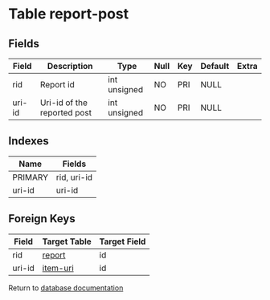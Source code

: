 Table report-post
===========



Fields
------

| Field  | Description                 | Type         | Null | Key | Default | Extra |
| ------ | --------------------------- | ------------ | ---- | --- | ------- | ----- |
| rid    | Report id                   | int unsigned | NO   | PRI | NULL    |       |
| uri-id | Uri-id of the reported post | int unsigned | NO   | PRI | NULL    |       |

Indexes
------------

| Name    | Fields      |
| ------- | ----------- |
| PRIMARY | rid, uri-id |
| uri-id  | uri-id      |

Foreign Keys
------------

| Field | Target Table | Target Field |
|-------|--------------|--------------|
| rid | [report](help/database/db_report) | id |
| uri-id | [item-uri](help/database/db_item-uri) | id |

Return to [database documentation](help/database)
